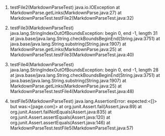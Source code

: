 
1) testFile2(MarkdownParseTest)
java.io.IOException
        at MarkdownParse.getLinks(MarkdownParse.java:27)
        at MarkdownParseTest.testFile2(MarkdownParseTest.java:32)
  
  

1) testFile3(MarkdownParseTest)
java.lang.StringIndexOutOfBoundsException: begin 0, end -1, length 31      
        at java.base/java.lang.String.checkBoundsBeginEnd(String.java:3751)
        at java.base/java.lang.String.substring(String.java:1907)
        at MarkdownParse.getLinks(MarkdownParse.java:25)
        at MarkdownParseTest.testFile3(MarkdownParseTest.java:40)
2) testFile4(MarkdownParseTest)
java.lang.StringIndexOutOfBoundsException: begin 0, end -1, length 28
        at java.base/java.lang.String.checkBoundsBeginEnd(String.java:3751)
        at java.base/java.lang.String.substring(String.java:1907)
        at MarkdownParse.getLinks(MarkdownParse.java:25)
        at MarkdownParseTest.testFile4(MarkdownParseTest.java:48)

  

1) testFile5(MarkdownParseTest)
java.lang.AssertionError: expected:<[]> but was:<[page.com]>
        at org.junit.Assert.fail(Assert.java:89)
        at org.junit.Assert.failNotEquals(Assert.java:835)
        at org.junit.Assert.assertEquals(Assert.java:120)
        at org.junit.Assert.assertEquals(Assert.java:146)
        at MarkdownParseTest.testFile5(MarkdownParseTest.java:57)
